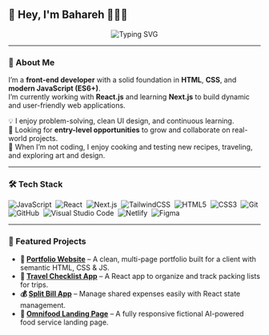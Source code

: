 ## 👋 Hey, I'm Bahareh 👩🏻‍💻

<div align="center">
  <img
    src="https://readme-typing-svg.herokuapp.com?font=Fira+Code&weight=500&pause=1000&color=FF5F1F&center=true&vCenter=true&width=460&lines=Frontend+Developer+%7C+React+Enthusiast;Crafting+User-Friendly+Interfaces;Always+Learning+Something+New+🌱"
    alt="Typing SVG"
  />
</div>


---

### 🚀 About Me
I’m a **front-end developer** with a solid foundation in **HTML**, **CSS**, and **modern JavaScript (ES6+)**.  
I’m currently working with **React.js** and learning **Next.js** to build dynamic and user-friendly web applications.  

💡 I enjoy problem-solving, clean UI design, and continuous learning.  
🎯 Looking for **entry-level opportunities** to grow and collaborate on real-world projects.  
🥗 When I’m not coding, I enjoy cooking and testing new recipes, traveling, and exploring art and design.

---

### 🛠️ Tech Stack

![JavaScript](https://img.shields.io/badge/javascript-%23323330.svg?style=for-the-badge&logo=javascript&logoColor=%23F7DF1E)&nbsp;
![React](https://img.shields.io/badge/React.js-61DAFB?style=for-the-badge&logo=react&logoColor=black)&nbsp;
![Next.js](https://img.shields.io/badge/Next.js-000000?style=for-the-badge&logo=nextdotjs)&nbsp;
![TailwindCSS](https://img.shields.io/badge/tailwindcss-%2338B2AC.svg?style=for-the-badge&logo=tailwind-css&logoColor=white)&nbsp;
![HTML5](https://img.shields.io/badge/HTML5-E34F26?style=for-the-badge&logo=html5&logoColor=white)&nbsp;
![CSS3](https://img.shields.io/badge/CSS3-1572B6?style=for-the-badge&logo=css3&logoColor=white)&nbsp;
![Git](https://img.shields.io/badge/Git-F05033?style=for-the-badge&logo=git&logoColor=white)&nbsp;
![GitHub](https://img.shields.io/badge/github-%23121011.svg?style=for-the-badge&logo=github&logoColor=white)&nbsp;
![Visual Studio Code](https://img.shields.io/badge/Visual%20Studio%20Code-0078d7.svg?style=for-the-badge&logo=visual-studio-code&logoColor=white)&nbsp;
![Netlify](https://img.shields.io/badge/Netlify-00C7B7?style=for-the-badge&logo=netlify&logoColor=white)&nbsp;
![Figma](https://img.shields.io/badge/Figma-000000?style=for-the-badge&logo=figma&logoColor=white)&nbsp;

---

### 💼 Featured Projects

- **🧠 [Portfolio Website](https://aeteghad.github.io/)** – A clean, multi-page portfolio built for a client with semantic HTML, CSS & JS.
- **🌴 [Travel Checklist App](https://bahareh-bahrami.github.io/Travel-List/)** – A React app to organize and track packing lists for trips.  
- **💰 [Split Bill App](https://bahareh-bahrami.github.io/Eat-N-Split/)** – Manage shared expenses easily with React state management.  
- **🍴 [Omnifood Landing Page](https://bahareh-bahrami.github.io/Omnifood/)** – A fully responsive fictional AI-powered food service landing page.  


